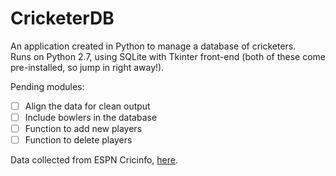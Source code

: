 # CricketerDB

An application created in Python to manage a database of cricketers.  
Runs on Python 2.7, using SQLite with Tkinter front-end (both of these come pre-installed, so jump in right away!).  


Pending modules:
- [ ] Align the data for clean output
- [ ] Include bowlers in the database
- [ ] Function to add new players
- [ ] Function to delete players

Data collected from ESPN Cricinfo, [here](http://stats.espncricinfo.com/ci/engine/stats/index.html?class=11;team=6;template=results;type=batting).
